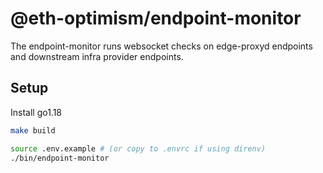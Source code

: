 # @eth-optimism/endpoint-monitor

The endpoint-monitor runs websocket checks on edge-proxyd endpoints and downstream infra provider endpoints.

## Setup

Install go1.18

```bash
make build

source .env.example # (or copy to .envrc if using direnv)
./bin/endpoint-monitor
```
